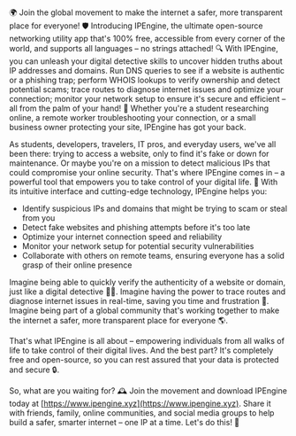 🌍 Join the global movement to make the internet a safer, more transparent place for everyone! 🛡️ Introducing IPEngine, the ultimate open-source networking utility app that's 100% free, accessible from every corner of the world, and supports all languages – no strings attached! 🔍 With IPEngine, you can unleash your digital detective skills to uncover hidden truths about IP addresses and domains. Run DNS queries to see if a website is authentic or a phishing trap; perform WHOIS lookups to verify ownership and detect potential scams; trace routes to diagnose internet issues and optimize your connection; monitor your network setup to ensure it's secure and efficient – all from the palm of your hand! 📡 Whether you're a student researching online, a remote worker troubleshooting your connection, or a small business owner protecting your site, IPEngine has got your back.

As students, developers, travelers, IT pros, and everyday users, we've all been there: trying to access a website, only to find it's fake or down for maintenance. Or maybe you're on a mission to detect malicious IPs that could compromise your online security. That's where IPEngine comes in – a powerful tool that empowers you to take control of your digital life. 🚀 With its intuitive interface and cutting-edge technology, IPEngine helps you:

* Identify suspicious IPs and domains that might be trying to scam or steal from you
* Detect fake websites and phishing attempts before it's too late
* Optimize your internet connection speed and reliability
* Monitor your network setup for potential security vulnerabilities
* Collaborate with others on remote teams, ensuring everyone has a solid grasp of their online presence

Imagine being able to quickly verify the authenticity of a website or domain, just like a digital detective 🕵️‍♀️. Imagine having the power to trace routes and diagnose internet issues in real-time, saving you time and frustration 🔧. Imagine being part of a global community that's working together to make the internet a safer, more transparent place for everyone 🌎.

That's what IPEngine is all about – empowering individuals from all walks of life to take control of their digital lives. And the best part? It's completely free and open-source, so you can rest assured that your data is protected and secure 🔒.

So, what are you waiting for? 🕰️ Join the movement and download IPEngine today at [https://www.ipengine.xyz](https://www.ipengine.xyz). Share it with friends, family, online communities, and social media groups to help build a safer, smarter internet – one IP at a time. Let's do this! 💪